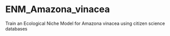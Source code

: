 # ENM_Amazona_vinacea
Train an Ecological Niche Model for Amazona vinacea using citizen science databases
